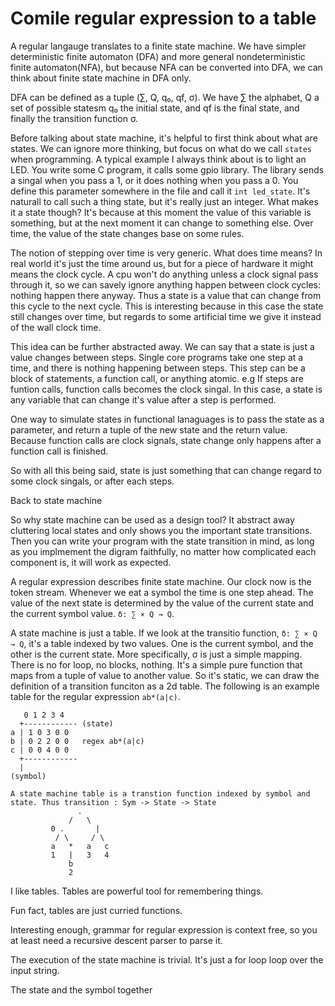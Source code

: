 # Comile regular expression to a table

A regular langauge translates to a finite state machine. We have simpler deterministic finite automaton (DFA) and more general nondeterministic finite automaton(NFA), but because NFA can be converted into DFA, we can think about finite state machine in DFA only.

DFA can be defined as a tuple (∑, Q, q₀, qf, σ). We have ∑ the alphabet, Q a set of possible statesm q₀ the initial state, and qf is the final state, and finally the transition function σ.

Before talking about state machine, it's helpful to first think about what are states. We can ignore more thinking, but focus on what do we call `states` when programming. A typical example I always think about is to light an LED. You write some C program, it calls some gpio library. The library sends a singal when you pass a 1, or it does nothing when you pass a 0. You define this parameter somewhere in the file and call it `int led_state`. It's naturall to call such a thing state, but it's really just an integer. What makes it a state though? It's because at this moment the value of this variable is something, but at the next moment it can change to something else. Over time, the value of the state changes base on some rules.

The notion of stepping over time is very generic. What does time means? In real world it's just the time around us, but for a piece of hardware it might means the clock cycle. A cpu won't do anything unless a clock signal pass through it, so we can savely ignore anything happen between clock cycles: nothing happen there anyway. Thus a state is a value that can change from this cycle to the next cycle. This is interesting because in this case the state still changes over time, but regards to some artificial time we give it instead of the wall clock time.

This idea can be further abstracted away. We can say that a state is just a value changes between steps. Single core programs take one step at a time, and there is nothing happening between steps. This step can be a block of statements, a function call, or anything atomic. e.g If steps are funtion calls, function calls becomes the clock singal. In this case, a state is any variable that can change it's value after a step is performed.

One way to simulate states in functional lanaguages is to pass the state as a parameter, and return a tuple of the new state and the return value. Because function calls are clock signals, state change only happens after a function call is finished.

So with all this being said, state is just something that can change regard to some clock singals, or after each steps.

Back to state machine

So why state machine can be used as a design tool? It abstract away cluttering local states and only shows you the important state transitions. Then you can write your program with the state transition in mind, as long as you implmement the digram faithfully, no matter how complicated each component is, it will work as expected.

A regular expression describes finite state machine. Our clock now is the token stream. Whenever we eat a symbol the time is one step ahead. The value of the next state is determined by the value of the current state and the current symbol value. `δ: ∑ × Q → Q`.

A state machine is just a table. If we look at the transitio function, `δ: ∑ × Q → Q`, it's a table indexed by two values. One is the current symbol, and the other is the current state. More specifically, σ is just a simple mapping. There is no for loop, no blocks, nothing. It's a simple pure function that maps from a tuple of value to another value. So it's static, we can draw the definition of a transition funciton as a 2d table. The following is an example table for the regular expression `ab*(a|c)`.

```
   0 1 2 3 4
  +------------ (state)
a | 1 0 3 0 0
b | 0 2 2 0 0   regex ab*(a|c)
c | 0 0 4 0 0
  +------------
  |
(symbol)
```

```
A state machine table is a transtion function indexed by symbol and
state. Thus transition : Sym -> State -> State
               .
             /   \
         0 .       |
          / \     / \
         a   *   a   c
         1   |   3   4
             b
             2
```

I like tables. Tables are powerful tool for remembering things.

Fun fact, tables are just curried functions.

Interesting enough, grammar for regular expression is context free, so you at least need a recursive descent parser to parse it.

The execution of the state machine is trivial. It's just a for loop loop over the input string.

The state and the symbol together
